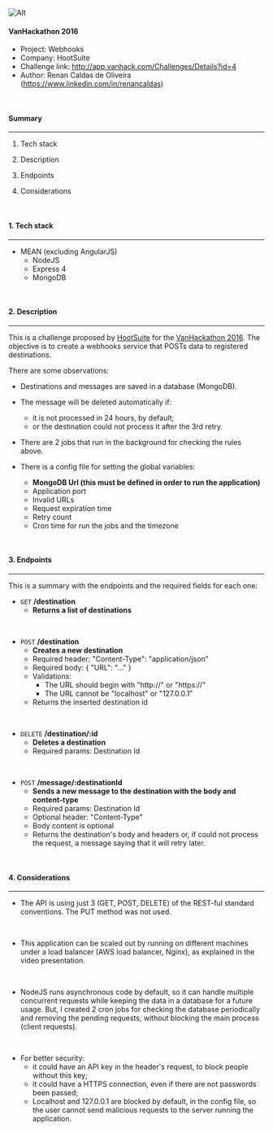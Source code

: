 
![Alt](https://www.vanhack.com/wp-content/uploads/2016/03/logo_blog.png "Title") 
#### VanHackathon 2016 



- Project: Webhooks
- Company: HootSuite
- Challenge link: http://app.vanhack.com/Challenges/Details?id=4
- Author: Renan Caldas de Oliveira (https://www.linkedin.com/in/renancaldas)


&nbsp;
#### Summary 
---

1. Tech stack

2. Description

3. Endpoints

4. Considerations

&nbsp;
#### 1. Tech stack
---
- MEAN (excluding AngularJS) 
    - NodeJS
    - Express 4
    - MongoDB


&nbsp;
#### 2. Description
---
This is a challenge proposed by [HootSuite](https://hootsuite.com/) for the [VanHackathon 2016](https://www.vanhack.com/hackathon/). The objective is to create a webhooks service that POSTs data to registered destinations. 

There are some observations:

- Destinations and messages are saved in a database (MongoDB).
- The message will be deleted automatically if:
    - it is not processed in 24 hours, by default;
    - or the destination could not process it after the 3rd retry.

- There are 2 jobs that run in the background for checking the rules above.

- There is a config file for setting the global variables:
    - **MongoDB Url (this must be defined in order to run the application)**
    - Application port
    - Invalid URLs
    - Request expiration time
    - Retry count
    - Cron time for run the jobs and the timezone


&nbsp;
#### 3. Endpoints
---
This is a summary with the endpoints and the required fields for each one:

- `GET` **/destination**
    - **Returns a list of destinations**
    
    
&nbsp;
- `POST`  **/destination**
    - **Creates a new destination**
    - Required header: "Content-Type": "application/json"
    - Required body: { "URL": "..." }
    - Validations: 
        - The URL should begin with "http://" or "https://"
        - The URL cannot be "localhost" or "127.0.0.1"
    - Returns the inserted destination id

&nbsp;
- `DELETE`  **/destination/:id**
    - **Deletes a destination**
    - Required params: Destination Id
    
&nbsp;
- `POST`  **/message/:destinationId**
    - **Sends a new message to the destination with the body and content-type**
    - Required params: Destination Id
    - Optional header: "Content-Type"
    - Body content is optional
    - Returns the destination's body and headers or, if could not process the request, a message saying that it will retry later.
    
    

&nbsp;
#### 4. Considerations
---
- The API is using just 3 (GET, POST, DELETE) of the REST-ful standard conventions. The PUT method was not used.

&nbsp;
- This application can be scaled out by running on different machines under a load balancer (AWS load balancer, Nginx), as explained in the video presentation.

&nbsp;
- NodeJS runs asynchronous code by default, so it can handle multiple concurrent requests while keeping the data in a database for a future usage. But, I created 2 cron jobs for checking the database periodically and removing the pending requests, without blocking the main process (client requests).

&nbsp;
- For better security: 
    - it could have an API key in the header's request, to block people without this key;
    - it could have a HTTPS connection, even if there are not passwords been passed;
    - Localhost and 127.0.0.1 are blocked by default, in the config file, so the user cannot send malicious requests to the server running the application.



